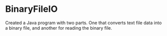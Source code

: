 # BinaryFileIO
Created a Java program with two parts. One that converts text file data into a binary file, and another for reading the binary file.

